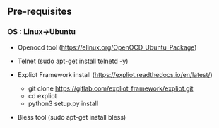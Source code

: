 ## Pre-requisites
### OS : Linux->Ubuntu

* Openocd tool              (https://elinux.org/OpenOCD_Ubuntu_Package)
* Telnet                     (sudo apt-get install telnetd -y)
* Expliot Framework install (https://expliot.readthedocs.io/en/latest/)

    * git clone https://gitlab.com/expliot_framework/expliot.git
    * cd expliot
    * python3 setup.py install

* Bless tool                (sudo apt-get install bless)


